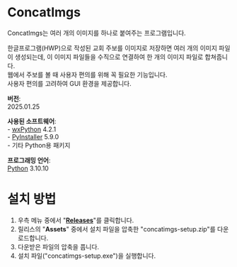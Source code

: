 # ConcatImgs
<p>ConcatImgs는 여러 개의 이미지를 하나로 붙여주는 프로그램입니다.
<p>한글프로그램(HWP)으로 작성된 교회 주보를 이미지로 저장하면 여러 개의 이미지 파일이 생성되는데, 이 이미지 파일들을 수직으로 연결하여 한 개의 이미지 파일로 합쳐줍니다.
<br>웹에서 주보를 볼 때 사용자 편의를 위해 꼭 필요한 기능입니다.  
<br>사용자 편의를 고려하여 GUI 환경을 제공합니다.

<p><strong>버전</strong>: 
<br>2025.01.25
<p><strong>사용된 소프트웨어</strong>: 
<br>- <a href="https://wxpython.org/">wxPython</a> 4.2.1
<br>- <a href="https://pyinstaller.org/">PyInstaller</a> 5.9.0  
<br>- 기타 Python용 패키지
<p><strong>프로그래밍 언어</strong>:
<br><a href="https://www.python.org/">Python</a> 3.10.10

# 설치 방법
<ol>
  <li>우측 메뉴 중에서 "<strong><a href="https://github.com/doriok-lab/concatimgs/releases">Releases</a></strong>"를 클릭합니다.</li>
  <li>릴리스의 "<strong>Assets</strong>" 중에서 설치 파일을 압축한 "concatimgs-setup.zip"를 다운로드합니다.</li>
  <li>다운받은 파일의 압축을 풉니다.</li>
  <li>설치 파일("concatimgs-setup.exe")을 실행합니다.</li>
</ol>
